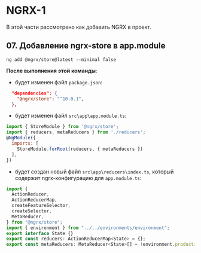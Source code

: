 # NGRX-1
В этой части рассмотрено как добавить NGRX в проект.

## 07. Добавление ngrx-store в app.module

`ng add @ngrx/store@latest --minimal false`

**После выполнения этой команды**:

- будет изменен файл `package.json`:
```json
  "dependencies": {
    "@ngrx/store": "^10.0.1",
  },
```

- будет изменен файл `src\app\app.module.ts`:
```js
import { StoreModule } from '@ngrx/store';
import { reducers, metaReducers } from './reducers';
@NgModule({
  imports: [
    StoreModule.forRoot(reducers, { metaReducers })
  ],
})
```

- будет создан новый файл `src\app\reducers\index.ts`, который содержит ngrx-конфигурацию для `app.module.ts`:
```js
import {
  ActionReducer,
  ActionReducerMap,
  createFeatureSelector,
  createSelector,
  MetaReducer,
} from "@ngrx/store";
import { environment } from "../../environments/environment";
export interface State {}
export const reducers: ActionReducerMap<State> = {};
export const metaReducers: MetaReducer<State>[] = !environment.production ? [] : [];
```
